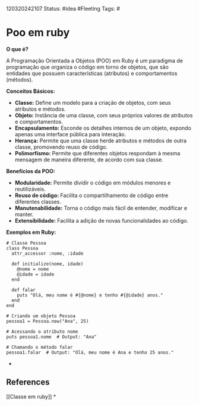 120320242107
Status: #idea #Fleeting 
Tags: #
# Poo em ruby
**O que é?**

A Programação Orientada a Objetos (POO) em Ruby é um paradigma de programação que organiza o código em torno de objetos, que são entidades que possuem características (atributos) e comportamentos (métodos).

**Conceitos Básicos:**

- **Classe:** Define um modelo para a criação de objetos, com seus atributos e métodos.
- **Objeto:** Instância de uma classe, com seus próprios valores de atributos e comportamentos.
- **Encapsulamento:** Esconde os detalhes internos de um objeto, expondo apenas uma interface pública para interação.
- **Herança:** Permite que uma classe herde atributos e métodos de outra classe, promovendo reuso de código.
- **Polimorfismo:** Permite que diferentes objetos respondam à mesma mensagem de maneira diferente, de acordo com sua classe.

**Benefícios da POO:**

- **Modularidade:** Permite dividir o código em módulos menores e reutilizáveis.
- **Reuso de código:** Facilita o compartilhamento de código entre diferentes classes.
- **Manutenabilidade:** Torna o código mais fácil de entender, modificar e manter.
- **Extensibilidade:** Facilita a adição de novas funcionalidades ao código.

**Exemplos em Ruby:**
```
# Classe Pessoa
class Pessoa
  attr_accessor :nome, :idade

  def initialize(nome, idade)
    @nome = nome
    @idade = idade
  end

  def falar
    puts "Olá, meu nome é #{@nome} e tenho #{@idade} anos."
  end
end

# Criando um objeto Pessoa
pessoa1 = Pessoa.new("Ana", 25)

# Acessando o atributo nome
puts pessoa1.nome  # Output: "Ana"

# Chamando o método falar
pessoa1.falar  # Output: "Olá, meu nome é Ana e tenho 25 anos."
```

*
## References
[[Classe em ruby]]
*
